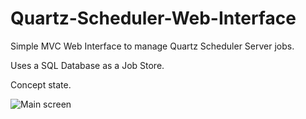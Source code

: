 
# Quartz-Scheduler-Web-Interface

Simple MVC Web Interface to manage Quartz Scheduler Server jobs.

Uses a SQL Database as a Job Store.

Concept state.

![Main screen](https://github.com/miscalencu/Quartz-Scheduler-Web-Interface/blob/master/Docs/quartzscheduler.png?raw=true)
